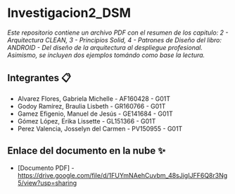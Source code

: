 # Investigacion2_DSM

_Este repositorio contiene un archivo PDF con el resumen de los capitulo: 2 - Arquitectura CLEAN, 3 - Principios Solid, 4 - Patrones de Diseño del libro: ANDROID - Del diseño de la arquitectura al despliegue profesional.
Asimismo, se incluyen dos ejemplos tomándo como base la lectura._

## Integrantes 📋

* Alvarez Flores, Gabriela Michelle - AF160428 - G01T
* Godoy Ramírez, Braulia Lisbeth - GR160766 - G01T
* Gamez Efigenio, Manuel de Jesús - GE141684 - G01T
* Gómez López, Erika Lissette - GL151366 - G01T
* Perez Valencia, Josselyn del Carmen - PV150955 - G01T

## Enlace del documento en la nube ✨

* [Documento PDF] - https://drive.google.com/file/d/1FUYmNAehCuvbm_48sJigIJFF6Q8r3Ng5/view?usp=sharing
